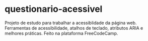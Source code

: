 # questionario-acessivel
 Projeto de estudo para trabalhar a acessiblidade da página web. Ferramentas de acessibilidade, atalhos de teclado, atributos ARIA e melhores práticas. Feito na plataforma FreeCodeCamp.
